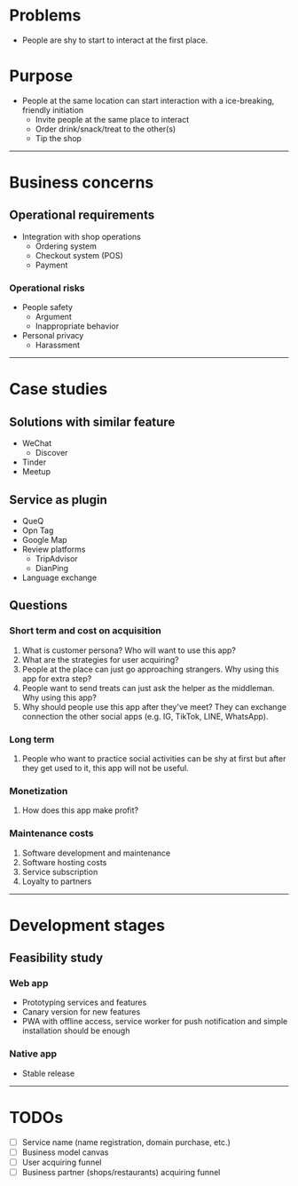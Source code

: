 # Problems
- People are shy to start to interact at the first place.

# Purpose
- People at the same location can start interaction with a ice-breaking, friendly initiation
  - Invite people at the same place to interact
  - Order drink/snack/treat to the other(s)
  - Tip the shop

---

# Business concerns
## Operational requirements
- Integration with shop operations
  - Ordering system
  - Checkout system (POS)
  - Payment

### Operational risks
- People safety
  - Argument
  - Inappropriate behavior
- Personal privacy 
  - Harassment

---

# Case studies
## Solutions with similar feature
- WeChat
  - Discover
- Tinder
- Meetup

## Service as plugin
- QueQ
- Opn Tag
- Google Map
- Review platforms
  - TripAdvisor
  - DianPing
- Language exchange

## Questions
### Short term and cost on acquisition
1. What is customer persona? Who will want to use this app?
2. What are the strategies for user acquiring?
3. People at the place can just go approaching strangers. Why using this app for extra step?
4. People want to send treats can just ask the helper as the middleman. Why using this app?
5. Why should people use this app after they've meet? They can exchange connection the other social apps (e.g. IG, TikTok, LINE, WhatsApp).

### Long term
1. People who want to practice social activities can be shy at first but after they get used to it, this app will not be useful.

### Monetization
1. How does this app make profit?

### Maintenance costs
1. Software development and maintenance
2. Software hosting costs
3. Service subscription
4. Loyalty to partners

---

# Development stages
## Feasibility study
### Web app
- Prototyping services and features
- Canary version for new features
- PWA with offline access, service worker for push notification and simple installation should be enough

### Native app
- Stable release

---

# TODOs
- [ ] Service name (name registration, domain purchase, etc.)
- [ ] Business model canvas
- [ ] User acquiring funnel
- [ ] Business partner (shops/restaurants) acquiring funnel
